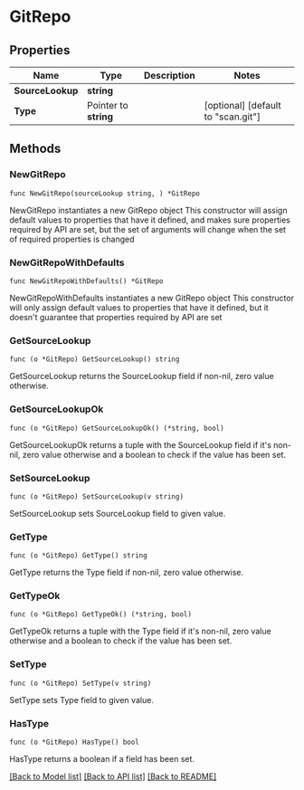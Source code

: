 # GitRepo

## Properties

Name | Type | Description | Notes
------------ | ------------- | ------------- | -------------
**SourceLookup** | **string** |  | 
**Type** | Pointer to **string** |  | [optional] [default to "scan.git"]

## Methods

### NewGitRepo

`func NewGitRepo(sourceLookup string, ) *GitRepo`

NewGitRepo instantiates a new GitRepo object
This constructor will assign default values to properties that have it defined,
and makes sure properties required by API are set, but the set of arguments
will change when the set of required properties is changed

### NewGitRepoWithDefaults

`func NewGitRepoWithDefaults() *GitRepo`

NewGitRepoWithDefaults instantiates a new GitRepo object
This constructor will only assign default values to properties that have it defined,
but it doesn't guarantee that properties required by API are set

### GetSourceLookup

`func (o *GitRepo) GetSourceLookup() string`

GetSourceLookup returns the SourceLookup field if non-nil, zero value otherwise.

### GetSourceLookupOk

`func (o *GitRepo) GetSourceLookupOk() (*string, bool)`

GetSourceLookupOk returns a tuple with the SourceLookup field if it's non-nil, zero value otherwise
and a boolean to check if the value has been set.

### SetSourceLookup

`func (o *GitRepo) SetSourceLookup(v string)`

SetSourceLookup sets SourceLookup field to given value.


### GetType

`func (o *GitRepo) GetType() string`

GetType returns the Type field if non-nil, zero value otherwise.

### GetTypeOk

`func (o *GitRepo) GetTypeOk() (*string, bool)`

GetTypeOk returns a tuple with the Type field if it's non-nil, zero value otherwise
and a boolean to check if the value has been set.

### SetType

`func (o *GitRepo) SetType(v string)`

SetType sets Type field to given value.

### HasType

`func (o *GitRepo) HasType() bool`

HasType returns a boolean if a field has been set.


[[Back to Model list]](../README.md#documentation-for-models) [[Back to API list]](../README.md#documentation-for-api-endpoints) [[Back to README]](../README.md)


